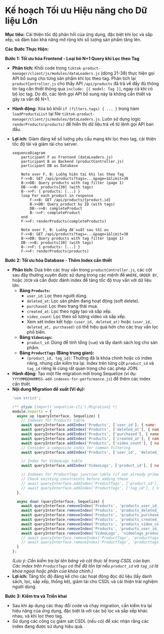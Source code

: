 # Kế hoạch Tối ưu Hiệu năng cho Dữ liệu Lớn

**Mục tiêu:** Cải thiện tốc độ phản hồi của ứng dụng, đặc biệt khi lọc và sắp xếp, và đảm bảo khả năng mở rộng khi số lượng sản phẩm tăng lên.

**Các Bước Thực Hiện:**

**Bước 1: Tối ưu hóa Frontend - Loại bỏ N+1 Query khi Lọc theo Tag**

*   **Phân tích:** Khối code trong `tiktok-product-manager/client/js/modules/dataLoaders.js` (dòng 21-38) thực hiện gọi API bổ sung cho từng sản phẩm khi lọc theo tag. Phân tích lại `productController.js` cho thấy API `/api/products` đã trả về đầy đủ thông tin tag cần thiết thông qua `include: [{ model: Tag }]`, ngay cả khi có bộ lọc tag. Do đó, các lệnh gọi API bổ sung này là không cần thiết và gây ra vấn đề N+1.
*   **Hành động:** Xóa bỏ khối `if (filters.tags) { ... }` trong hàm `loadProductsList` tại file `tiktok-product-manager/client/js/modules/dataLoaders.js`. Luôn sử dụng logic `renderProducts(products)` để hiển thị dữ liệu trả về từ lệnh gọi API ban đầu.
*   **Lợi ích:** Giảm đáng kể số lượng yêu cầu mạng khi lọc theo tag, cải thiện tốc độ tải và giảm tải cho server.

    ```mermaid
    sequenceDiagram
        participant F as Frontend (dataLoaders.js)
        participant B as Backend (productController.js)
        participant DB as Database

        Note over F, B: Luồng hiện tại khi lọc theo Tag
        F->>B: GET /api/products?tags=...&page=1&limit=30
        B->>DB: Query products with tag filter (page 1)
        DB-->>B: products[30] (with tags)
        B-->>F: { products: [...] }
        loop For each product in response
            F->>B: GET /api/products/{product.id}
            B->>DB: Query product by ID (with tags)
            DB-->>B: completeProduct
            B-->>F: completeProduct
        end
        F->>F: renderProducts(completeProducts)

        Note over F, B: Luồng đề xuất sau tối ưu
        F->>B: GET /api/products?tags=...&page=1&limit=30
        B->>DB: Query products with tag filter (page 1)
        DB-->>B: products[30] (with tags)
        B-->>F: { products: [...] }
        F->>F: renderProducts(products)
    ```

**Bước 2: Tối ưu hóa Database - Thêm Index cần thiết**

*   **Phân tích:** Dựa trên các truy vấn trong `productController.js`, các cột sau đây thường xuyên được sử dụng trong các mệnh đề `WHERE`, `ORDER BY`, hoặc `JOIN` và cần được đánh index để tăng tốc độ truy vấn với dữ liệu lớn:
    *   **Bảng `Products`:**
        *   `user_id`: Lọc theo người dùng.
        *   `deleted_at`: Lọc sản phẩm đang hoạt động (soft delete).
        *   `purchased`: Lọc theo trạng thái mua.
        *   `created_at`: Lọc theo ngày tạo và sắp xếp.
        *   `video_count`: Lọc theo số lượng video và sắp xếp.
        *   Xem xét index kết hợp: `(user_id, deleted_at)` hoặc `(user_id, deleted_at, purchased)` có thể hiệu quả hơn cho các truy vấn lọc phổ biến.
    *   **Bảng `VideoLogs`:**
        *   `product_id`: Dùng để tính tổng (`sum`) và lấy danh sách log cho sản phẩm.
    *   **Bảng `ProductTags` (Bảng trung gian):**
        *   `(product_id, tag_id)`: Thường đã là khóa chính hoặc có index riêng, nhưng cần kiểm tra lại. Index trên từng cột `product_id` và `tag_id` riêng lẻ cũng rất quan trọng cho các phép JOIN.
*   **Hành động:** Tạo một file migration mới trong Sequelize (ví dụ: `YYYYMMDDHHMMSS-add-indexes-for-performance.js`) để thêm các index cần thiết.
*   **Nội dung Migration đề xuất (Ví dụ):**
    ```javascript
    'use strict';

    /** @type {import('sequelize-cli').Migration} */
    module.exports = {
      async up (queryInterface, Sequelize) {
        // Indexes for Products table
        await queryInterface.addIndex('Products', ['user_id'], { name: 'products_user_id_idx' });
        await queryInterface.addIndex('Products', ['deleted_at'], { name: 'products_deleted_at_idx' }); // Important for soft deletes
        await queryInterface.addIndex('Products', ['purchased'], { name: 'products_purchased_idx' });
        await queryInterface.addIndex('Products', ['created_at'], { name: 'products_created_at_idx' });
        await queryInterface.addIndex('Products', ['video_count'], { name: 'products_video_count_idx' });
        // Consider a composite index for common filtering
        await queryInterface.addIndex('Products', ['user_id', 'deleted_at'], { name: 'products_user_id_deleted_at_idx' });

        // Index for VideoLogs table
        await queryInterface.addIndex('VideoLogs', ['product_id'], { name: 'videologs_product_id_idx' });

        // Indexes for ProductTags junction table (if not already primary/unique keys)
        // Check existing constraints before adding these
        // await queryInterface.addIndex('ProductTags', ['product_id'], { name: 'producttags_product_id_idx' });
        // await queryInterface.addIndex('ProductTags', ['tag_id'], { name: 'producttags_tag_id_idx' });
      },

      async down (queryInterface, Sequelize) {
        await queryInterface.removeIndex('Products', 'products_user_id_idx');
        await queryInterface.removeIndex('Products', 'products_deleted_at_idx');
        await queryInterface.removeIndex('Products', 'products_purchased_idx');
        await queryInterface.removeIndex('Products', 'products_created_at_idx');
        await queryInterface.removeIndex('Products', 'products_video_count_idx');
        await queryInterface.removeIndex('Products', 'products_user_id_deleted_at_idx');
        await queryInterface.removeIndex('VideoLogs', 'videologs_product_id_idx');
        // await queryInterface.removeIndex('ProductTags', 'producttags_product_id_idx');
        // await queryInterface.removeIndex('ProductTags', 'producttags_tag_id_idx');
      }
    };
    ```
    *(Lưu ý: Cần kiểm tra lại tên bảng và cột thực tế trong CSDL của bạn. Các index trên `ProductTags` có thể đã tồn tại nếu `product_id` và `tag_id` là khóa ngoại hoặc phần của khóa chính.)*
*   **Lợi ích:** Tăng tốc độ đáng kể cho các hoạt động đọc dữ liệu (lấy danh sách, lọc, sắp xếp, thống kê), giảm tải cho CSDL và cải thiện trải nghiệm người dùng.

**Bước 3: Kiểm tra và Triển khai**

*   Sau khi áp dụng các thay đổi code và chạy migration, cần kiểm tra lại hiệu năng của ứng dụng, đặc biệt là với các bộ lọc và sắp xếp khác nhau, và khi lọc theo tag.
*   Sử dụng các công cụ giám sát CSDL (nếu có) để xác nhận rằng các index đang được sử dụng hiệu quả.